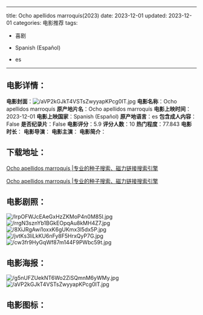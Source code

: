 
---
title: Ocho apellidos marroquís(2023)
date: 2023-12-01
updated: 2023-12-01
categories: 电影推荐
tags:
- 喜剧

- Spanish (Español)
- es
---


> 

## **电影详情**：

**电影封面**：<img src="https://image.tmdb.org/t/p/w200/aVP2kGJkT4VSTsZwyyapKPcg0IT.jpg" alt="/aVP2kGJkT4VSTsZwyyapKPcg0IT.jpg" title="/aVP2kGJkT4VSTsZwyyapKPcg0IT.jpg">
**电影名称**：Ocho apellidos marroquís
**原产地片名**：Ocho apellidos marroquís
**电影上映时间**：2023-12-01
**电影上映国家**：Spanish (Español)
**原产地语言**：es
**包含成人内容**：False
**是否纪录片**：False
**电影评分**：5.9
**评分人数**：10
**热门程度**：77.843
**电影时长**：
**电影导演**：
**电影主演**：
**电影简介**：

## **下载地址**：
[Ocho apellidos marroquís |专业的种子搜索、磁力链接搜索引擎](https://movie.amd794.com:2083/?search=Ocho%20apellidos%20marroqu%C3%ADs&ordering=&mode=match_phrase&page_size=10&page=1)

[Ocho apellidos marroquís |专业的种子搜索、磁力链接搜索引擎](https://movie.amd794.com:2083/?search=Ocho%20apellidos%20marroqu%C3%ADs&ordering=&mode=match_phrase&page_size=10&page=1)
 

## **电影剧照**：
<img src="https://image.tmdb.org/t/p/original/lrpOFWJcEAeGxHzZKMoP4n0M85I.jpg" alt="/lrpOFWJcEAeGxHzZKMoP4n0M85I.jpg" title="/lrpOFWJcEAeGxHzZKMoP4n0M85I.jpg"><img src="https://image.tmdb.org/t/p/original/rrgN3sznYb1BGkEOpqAu8kMH4Z7.jpg" alt="/rrgN3sznYb1BGkEOpqAu8kMH4Z7.jpg" title="/rrgN3sznYb1BGkEOpqAu8kMH4Z7.jpg"><img src="https://image.tmdb.org/t/p/original/8XiJRgAwi1oxxK6gUKmx3l5dx5P.jpg" alt="/8XiJRgAwi1oxxK6gUKmx3l5dx5P.jpg" title="/8XiJRgAwi1oxxK6gUKmx3l5dx5P.jpg"><img src="https://image.tmdb.org/t/p/original/jvtKs3liLkKU6nFy8F5HrxQyP7G.jpg" alt="/jvtKs3liLkKU6nFy8F5HrxQyP7G.jpg" title="/jvtKs3liLkKU6nFy8F5HrxQyP7G.jpg"><img src="https://image.tmdb.org/t/p/original/cw3fr9HyGqWf87m144F9PWbc59t.jpg" alt="/cw3fr9HyGqWf87m144F9PWbc59t.jpg" title="/cw3fr9HyGqWf87m144F9PWbc59t.jpg">

## **电影海报**：
<img src="https://image.tmdb.org/t/p/original/g5nUFZUekNT6Wo2ZiSQmnM6yWMy.jpg" alt="/g5nUFZUekNT6Wo2ZiSQmnM6yWMy.jpg" title="/g5nUFZUekNT6Wo2ZiSQmnM6yWMy.jpg"><img src="https://image.tmdb.org/t/p/original/aVP2kGJkT4VSTsZwyyapKPcg0IT.jpg" alt="/aVP2kGJkT4VSTsZwyyapKPcg0IT.jpg" title="/aVP2kGJkT4VSTsZwyyapKPcg0IT.jpg">

## **电影图标**：

